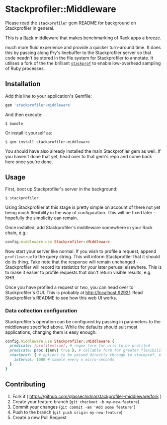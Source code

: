# Stackprofiler::Middleware

Please read the [`stackprofiler`][1] gem README for background on Stackprofiler
in general.

This is a [Rack][2] middleware that makes benchmarking of Rack apps a breeze.

much more fluid experience and provide a quicker turn-around time. It does
this by passing along Pry's linebuffer to the Stackprofiler server so that
code needn't be stored in the file system for Stackprofiler to annotate.
It utilises a fork of the the brilliant [`stackprof`][3] to enable low-overhead
sampling of Ruby processes.

## Installation

Add this line to your application's Gemfile:

```ruby
gem 'stackprofiler-middleware'
```

And then execute:

    $ bundle

Or install it yourself as:

    $ gem install stackprofiler-middleware

You should have also already installed the main Stackprofiler gem as well. If
you haven't done that yet, head over to that gem's repo and come back here
once you're done.

## Usage

First, boot up Stackprofiler's server in the background:

    $ stackprofiler

Using Stackprofiler at this stage is pretty simple on account of there
not yet being much flexibility in the way of configuration. This will be
fixed later - hopefully the simplicity can remain.

Once installed, add Stackprofiler's middleware somewhere in your Rack
chain, e.g.:

```ruby
config.middleware.use Stackprofiler::Middleware
```

Now start your server like normal. If you wish to profile a request,
append `profile=true` to the query string. This will inform Stackprofiler
that it should do its thing. Take note that the response will remain
unchanged - Stackprofiler will record its statistics for your later perusal
elsewhere. This is to make it easier to profile requests that don't return
visible results, e.g. XHR.

Once you have profiled a request or two, you can head over to Stackprofiler's
GUI. This is probably at [http://localhost:9292/][4]. Read
Stackprofiler's README to see how this web UI works.

### Data collection configuration

Stackprofiler's operation can be configured by passing in parameters to the
middleware specified above. While the defaults should suit most applications,
changing them is easy enough:

```ruby
config.middleware.use Stackprofiler::Middleware {
  predicate: /profile=true/, # regex form for urls to be profiled
  predicate: proc {|env| true }, # callable form for greater flexibility than regex
  stackprof: { # options to be passed directly through to stackprof, e.g.:
    interval: 1000 # sample every n micro-seconds
  }
}
```

## Contributing

1. Fork it ( https://github.com/glassechidna/stackprofiler-middleware/fork )
2. Create your feature branch (`git checkout -b my-new-feature`)
3. Commit your changes (`git commit -am 'Add some feature'`)
4. Push to the branch (`git push origin my-new-feature`)
5. Create a new Pull Request

[1]: https://github.com/glassechidna/stackprofiler
[2]: http://rack.github.io/
[3]: https://github.com/tmm1/stackprof
[4]: http://localhost:9292/
